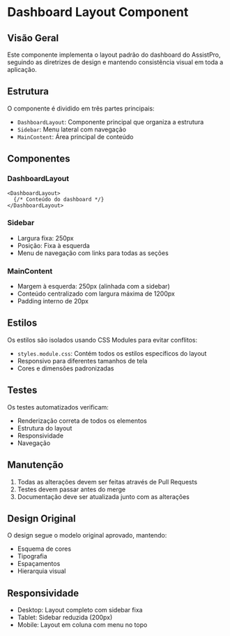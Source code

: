 # Dashboard Layout Component

## Visão Geral
Este componente implementa o layout padrão do dashboard do AssistPro, seguindo as diretrizes de design e mantendo consistência visual em toda a aplicação.

## Estrutura
O componente é dividido em três partes principais:
- `DashboardLayout`: Componente principal que organiza a estrutura
- `Sidebar`: Menu lateral com navegação
- `MainContent`: Área principal de conteúdo

## Componentes
### DashboardLayout
```tsx
<DashboardLayout>
  {/* Conteúdo do dashboard */}
</DashboardLayout>
```

### Sidebar
- Largura fixa: 250px
- Posição: Fixa à esquerda
- Menu de navegação com links para todas as seções

### MainContent
- Margem à esquerda: 250px (alinhada com a sidebar)
- Conteúdo centralizado com largura máxima de 1200px
- Padding interno de 20px

## Estilos
Os estilos são isolados usando CSS Modules para evitar conflitos:
- `styles.module.css`: Contém todos os estilos específicos do layout
- Responsivo para diferentes tamanhos de tela
- Cores e dimensões padronizadas

## Testes
Os testes automatizados verificam:
- Renderização correta de todos os elementos
- Estrutura do layout
- Responsividade
- Navegação

## Manutenção
1. Todas as alterações devem ser feitas através de Pull Requests
2. Testes devem passar antes do merge
3. Documentação deve ser atualizada junto com as alterações

## Design Original
O design segue o modelo original aprovado, mantendo:
- Esquema de cores
- Tipografia
- Espaçamentos
- Hierarquia visual

## Responsividade
- Desktop: Layout completo com sidebar fixa
- Tablet: Sidebar reduzida (200px)
- Mobile: Layout em coluna com menu no topo
